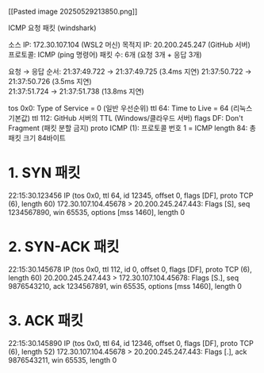 
[[Pasted image 20250529213850.png]]

ICMP 요청 패킷 (windshark)


소스 IP: 172.30.107.104 (WSL2 머신)
목적지 IP: 20.200.245.247 (GitHub 서버)
프로토콜: ICMP (ping 명령어)
패킷 수: 6개 (요청 3개 + 응답 3개)

요청 → 응답 순서:
21:37:49.722 → 21:37:49.725 (3.4ms 지연)
21:37:50.722 → 21:37:50.726 (3.5ms 지연)  
21:37:51.724 → 21:37:51.738 (13.8ms 지연)

tos 0x0: Type of Service = 0 (일반 우선순위)
ttl 64: Time to Live = 64 (리눅스 기본값)
ttl 112: GitHub 서버의 TTL (Windows/클라우드 서버)
flags DF: Don't Fragment (패킷 분할 금지)
proto ICMP (1): 프로토콜 번호 1 = ICMP
length 84: 총 패킷 크기 84바이트


# 1. SYN 패킷
22:15:30.123456 IP (tos 0x0, ttl 64, id 12345, offset 0, flags [DF], proto TCP (6), length 60)
    172.30.107.104.45678 > 20.200.245.247.443: Flags [S], seq 1234567890, win 65535, options [mss 1460], length 0

# 2. SYN-ACK 패킷  
22:15:30.145678 IP (tos 0x0, ttl 112, id 0, offset 0, flags [DF], proto TCP (6), length 60)
    20.200.245.247.443 > 172.30.107.104.45678: Flags [S.], seq 9876543210, ack 1234567891, win 65535, options [mss 1460], length 0

# 3. ACK 패킷
22:15:30.145890 IP (tos 0x0, ttl 64, id 12346, offset 0, flags [DF], proto TCP (6), length 52)
    172.30.107.104.45678 > 20.200.245.247.443: Flags [.], ack 9876543211, win 65535, length 0
